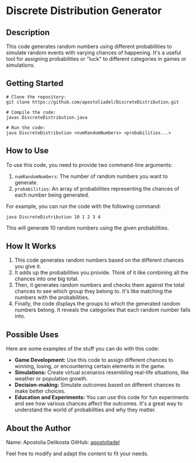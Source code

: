 # Discrete Distribution Generator

## Description

This code generates random numbers using different probabilities to simulate random events with varying chances of happening. It's a useful tool for assigning probabilities or "luck" to different categories in games or simulations.

## Getting Started

```shell
# Clone the repository:
git clone https://github.com/apostoliadel/DiscreteDistribution.git

# Compile the code:
javac DiscreteDistribution.java

# Run the code:
java DiscreteDistribution <numRandomNumbers> <probabilities...>
```

## How to Use

To use this code, you need to provide two command-line arguments:

1. `numRandomNumbers`: The number of random numbers you want to generate.
2. `probabilities`: An array of probabilities representing the chances of each number being generated.

For example, you can run the code with the following command:

```shell
java DiscreteDistribution 10 1 2 3 4
```

This will generate 10 random numbers using the given probabilities.

## How It Works

1. This code generates random numbers based on the different chances you give it.
2. It adds up the probabilities you provide. Think of it like combining all the chances into one big total.
3. Then, it generates random numbers and checks them against the total chances to see which group they belong to. It's like matching the numbers with the probabilities.
4. Finally, the code displays the groups to which the generated random numbers belong. It reveals the categories that each random number falls into.


## Possible Uses

Here are some examples of the stuff you can do with this code:

- **Game Development:** Use this code to assign different chances to winning, losing, or encountering certain elements in the game.
- **Simulations:** Create virtual scenarios resembling real-life situations, like weather or population growth.
- **Decision-making:** Simulate outcomes based on different chances to make better choices.
- **Education and Experiments:** You can use this code for fun experiments and see how various chances affect the outcomes. It's a great way to understand the world of probabilities and why they matter.

## About the Author

Name: Apostolia Delikosta
GitHub: [apostoliadel](https://github.com/apostoliadel)

Feel free to modify and adapt the content to fit your needs.
